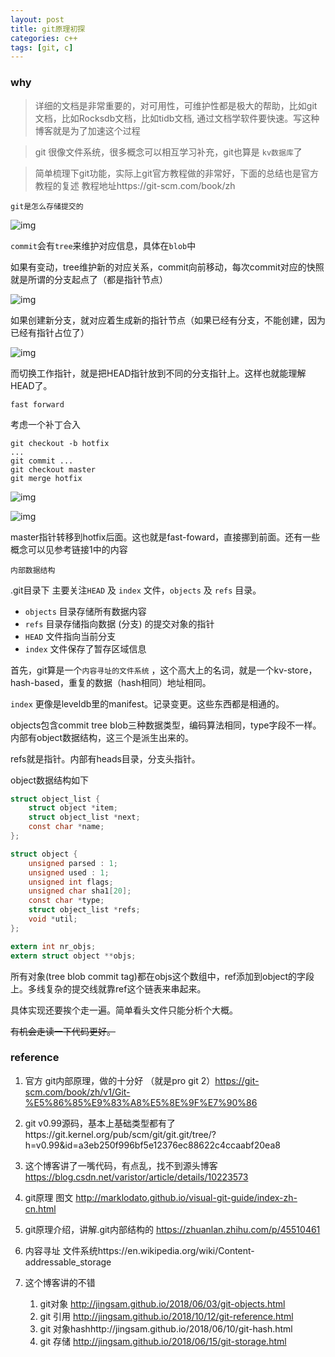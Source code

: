 ```yaml
---
layout: post
title: git原理初探
categories: c++
tags: [git, c]
---
```


  

### why

> 详细的文档是非常重要的，对可用性，可维护性都是极大的帮助，比如git文档，比如Rocksdb文档，比如tidb文档, 通过文档学软件要快速。写这种博客就是为了加速这个过程

> git 很像文件系统，很多概念可以相互学习补充，git也算是 `kv数据库`了

> 简单梳理下git功能，实际上git官方教程做的非常好，下面的总结也是官方教程的复述 教程地址https://git-scm.com/book/zh



`git是怎么存储提交的`

![img](https://wanghenshui.github.io/assets/18333fig0301-tn.png)

`commit`会有`tree`来维护对应信息，具体在`blob`中

如果有变动，tree维护新的对应关系，commit向前移动，每次commit对应的快照就是所谓的分支起点了（都是指针节点）

![img](https://wanghenshui.github.io/assets/18333fig0303-tn.png)

如果创建新分支，就对应着生成新的指针节点（如果已经有分支，不能创建，因为已经有指针占位了）

![img](https://wanghenshui.github.io/assets/18333fig0304-tn.png)





而切换工作指针，就是把HEAD指针放到不同的分支指针上。这样也就能理解HEAD了。

`fast forward`

考虑一个补丁合入

```shell
git checkout -b hotfix
...
git commit ...
git checkout master
git merge hotfix
```

![img](https://wanghenshui.github.io/assets/18333fig0313-tn.png)

![img](https://wanghenshui.github.io/assets/18333fig0314-tn.png)

master指针转移到hotfix后面。这也就是fast-foward，直接挪到前面。还有一些概念可以见参考链接1中的内容





`内部数据结构`

.git目录下 主要关注`HEAD` 及 `index` 文件，`objects` 及 `refs` 目录。

- `objects` 目录存储所有数据内容
- `refs` 目录存储指向数据 (分支) 的提交对象的指针
- `HEAD` 文件指向当前分支
- `index` 文件保存了暂存区域信息

首先，git算是一个`内容寻址的文件系统` ，这个高大上的名词，就是一个kv-store，hash-based，重复的数据（hash相同）地址相同。

`index` 更像是leveldb里的manifest。记录变更。这些东西都是相通的。

objects包含commit tree blob三种数据类型，编码算法相同，type字段不一样。内部有object数据结构，这三个是派生出来的。

refs就是指针。内部有heads目录，分支头指针。

object数据结构如下

```c
struct object_list {
	struct object *item;
	struct object_list *next;
	const char *name;
};

struct object {
	unsigned parsed : 1;
	unsigned used : 1;
	unsigned int flags;
	unsigned char sha1[20];
	const char *type;
	struct object_list *refs;
	void *util;
};

extern int nr_objs;
extern struct object **objs;
```

所有对象(tree blob commit tag)都在objs这个数组中，ref添加到object的字段上。多线复杂的提交线就靠ref这个链表来串起来。

具体实现还要挨个走一遍。简单看头文件只能分析个大概。

~~有机会走读一下代码更好。~~

### reference

1. 官方 git内部原理，做的十分好 （就是pro git 2）https://git-scm.com/book/zh/v1/Git-%E5%86%85%E9%83%A8%E5%8E%9F%E7%90%86

2. git v0.99源码，基本上基础类型都有了https://git.kernel.org/pub/scm/git/git.git/tree/?h=v0.99&id=a3eb250f996bf5e12376ec88622c4ccaabf20ea8

3. 这个博客讲了一嘴代码，有点乱，找不到源头博客 https://blog.csdn.net/varistor/article/details/10223573

4. git原理 图文 http://marklodato.github.io/visual-git-guide/index-zh-cn.html

5. git原理介绍，讲解.git内部结构的 https://zhuanlan.zhihu.com/p/45510461

6. 内容寻址 文件系统https://en.wikipedia.org/wiki/Content-addressable_storage

7. 这个博客讲的不错

   1. git对象 http://jingsam.github.io/2018/06/03/git-objects.html
   2. git 引用 http://jingsam.github.io/2018/10/12/git-reference.html
   3. git 对象hashhttp://jingsam.github.io/2018/06/10/git-hash.html
   4. git 存储 http://jingsam.github.io/2018/06/15/git-storage.html

   